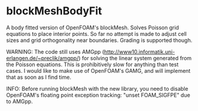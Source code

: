 blockMeshBodyFit
================

A body fitted version of OpenFOAM's blockMesh. Solves Poisson grid equations to place interior points. So far no attempt is made to adjust cell sizes and grid orthogonality near boundaries. Grading is supported though. 

WARNING: 
The code still uses AMGpp (http://www10.informatik.uni-erlangen.de/~preclik/amgpp/) for solving the linear system generated from the Poisson equations. This is prohibitively slow for anything than test cases. I would like to make use of OpenFOAM's GAMG, and will implement that as soon as I find time.

INFO:
Before running blockMesh with the new library, you need to disable OpenFOAM's floating point exception tracking: 
"unset FOAM_SIGFPE"
due to AMGpp.
